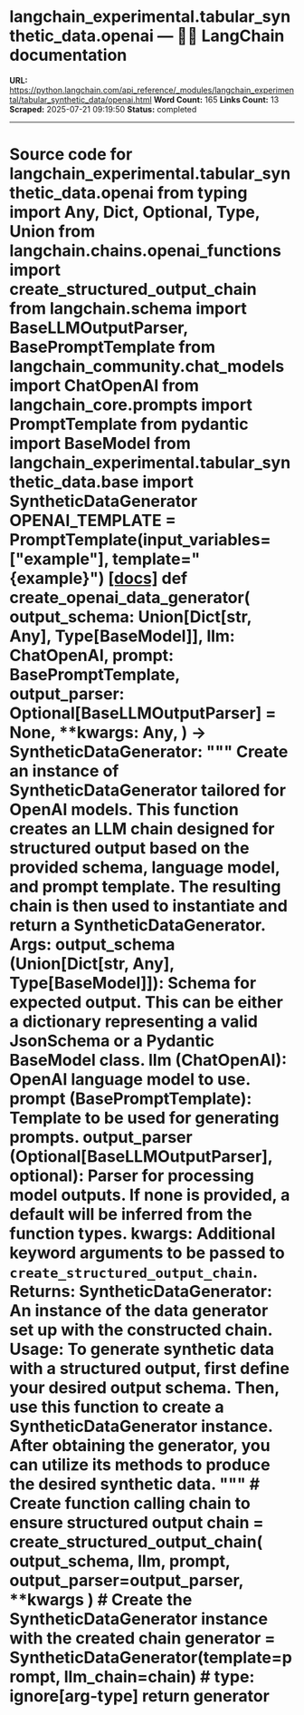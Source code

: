 # langchain_experimental.tabular_synthetic_data.openai — 🦜🔗 LangChain  documentation

**URL:** https://python.langchain.com/api_reference/_modules/langchain_experimental/tabular_synthetic_data/openai.html
**Word Count:** 165
**Links Count:** 13
**Scraped:** 2025-07-21 09:19:50
**Status:** completed

---

# Source code for langchain\_experimental.tabular\_synthetic\_data.openai               from typing import Any, Dict, Optional, Type, Union          from langchain.chains.openai_functions import create_structured_output_chain     from langchain.schema import BaseLLMOutputParser, BasePromptTemplate     from langchain_community.chat_models import ChatOpenAI     from langchain_core.prompts import PromptTemplate     from pydantic import BaseModel          from langchain_experimental.tabular_synthetic_data.base import SyntheticDataGenerator          OPENAI_TEMPLATE = PromptTemplate(input_variables=["example"], template="{example}")                              [[docs]](https://python.langchain.com/api_reference/experimental/tabular_synthetic_data/langchain_experimental.tabular_synthetic_data.openai.create_openai_data_generator.html#langchain_experimental.tabular_synthetic_data.openai.create_openai_data_generator)     def create_openai_data_generator(         output_schema: Union[Dict[str, Any], Type[BaseModel]],         llm: ChatOpenAI,         prompt: BasePromptTemplate,         output_parser: Optional[BaseLLMOutputParser] = None,         **kwargs: Any,     ) -> SyntheticDataGenerator:         """         Create an instance of SyntheticDataGenerator tailored for OpenAI models.              This function creates an LLM chain designed for structured output based on the         provided schema, language model, and prompt template. The resulting chain is then         used to instantiate and return a SyntheticDataGenerator.              Args:             output_schema (Union[Dict[str, Any], Type[BaseModel]]): Schema for expected             output. This can be either a dictionary representing a valid JsonSchema or a             Pydantic BaseModel class.                       llm (ChatOpenAI): OpenAI language model to use.                  prompt (BasePromptTemplate): Template to be used for generating prompts.                       output_parser (Optional[BaseLLMOutputParser], optional): Parser for             processing model outputs. If none is provided, a default will be inferred             from the function types.                       kwargs: Additional keyword arguments to be passed to             `create_structured_output_chain`.                   Returns: SyntheticDataGenerator: An instance of the data generator set up with         the constructed chain.              Usage:             To generate synthetic data with a structured output, first define your desired             output schema. Then, use this function to create a SyntheticDataGenerator             instance. After obtaining the generator, you can utilize its methods to produce             the desired synthetic data.         """         # Create function calling chain to ensure structured output         chain = create_structured_output_chain(             output_schema, llm, prompt, output_parser=output_parser, **kwargs         )              # Create the SyntheticDataGenerator instance with the created chain         generator = SyntheticDataGenerator(template=prompt, llm_chain=chain)  # type: ignore[arg-type]         return generator